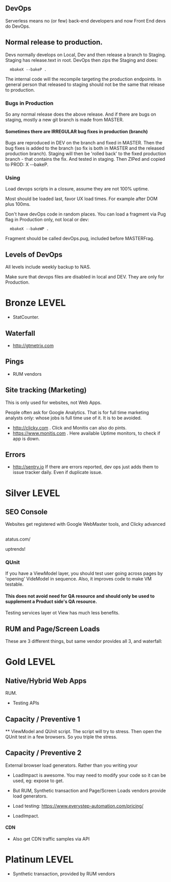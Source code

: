 ## DevOps

Serverless means no (or few) back-end developers and now Front End devs do DevOps. 

## Normal release to production.

Devs normally develops on Local, Dev and then release a branch to Staging. Staging has release.text in root.
DevOps then zips the Staging and does:

      mbakeX --bakeP .

The internal code will the recompile targeting the production endpoints. In general person that released to staging should not be the same that release to production.

### Bugs in Production

So any normal release does the above release.
And if there are bugs on staging, mostly a new git branch is made from MASTER.

#### Sometimes there are IRREGULAR bug fixes in production (branch) 

Bugs are reproduced in DEV on the branch and fixed in MASTER. Then the bug fixes is added to the branch (so fix is both in MASTER and the released production branch). Staging will then be 'rolled back' to the fixed production branch - that contains the fix. And tested in staging.
Then ZIPed and copied to PROD: X --bakeP.


### Using
Load devops scripts in a closure, assume they are not 100% uptime.

Most should be loaded last, favor UX load times. For example after DOM plus 100ms.

Don't have devOps code in random places. 
 You can load a fragment via Pug flag in Production only, not local or dev:
 
 ```
   mbakeX --bakeWP .
 ```
 Fragment should be called devOps.pug, included before MASTERFrag.

## Levels of DevOps

All levels include weekly backup to NAS.

Make sure that devops files are disabled in local and DEV. They are only for Production. 

# Bronze LEVEL

- StatCounter.

## Waterfall

- http://gtmetrix.com



## Pings

- RUM vendors

## Site tracking (Marketing)

This is only used for websites, not Web Apps.

People often ask for Google Analytics. That is for full time marketing analysts only: whose jobs is full time use of it. 
It is to be avoided.

- http://clicky.com . Click and Monitis can also do pints.
- https://www.monitis.com . Here available Uptime monitors, to check if app is down.

## Errors

- http://sentry.io
If there are errors reported, dev ops just adds them to issue tracker daily. Even if duplicate issue.


# Silver LEVEL

## SEO Console

Websites get registered with Google WebMaster tools, and Clicky advanced

##

atatus.com/

uptrends!

### QUnit

If you have a ViewModel layer, you should test user going across pages by 'opening' VideModel in sequence. Also, it improves code to make VM testable.

#### This does not avoid need for QA resource and should only be used to supplement a Product side's QA resource.

Testing services layer ot View has much less benefits.


## RUM and Page/Screen Loads 

These are 3 different things, but same vendor provides all 3, and waterfall:



# Gold LEVEL

##  Native/Hybrid Web Apps

 RUM.

- Testing APIs

## Capacity / Preventive 1

** ViewModel and QUnit script. The script will try to stress.
Then open the QUnit test in a few browsers. So you triple the stress.


## Capacity / Preventive 2

External browser load generators. Rather than you writing your 

- LoadImpact is awesome. You may need to modify your code so it can be used, eg: expose to get. 

- But RUM, Synthetic transaction and Page/Screen Loads vendors provide load generators.

- Load testing: https://www.everystep-automation.com/pricing/
- LoadImpact.

#### CDN
- Also get CDN traffic samples via API


# Platinum LEVEL

- Synthetic transaction, provided by RUM vendors



